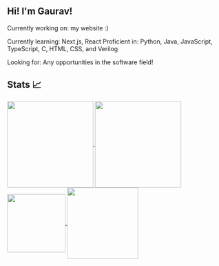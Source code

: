 ## Hi! I'm Gaurav!

Currently working on: my website :)

Currently learning: Next.js, React
Proficient in: Python, Java, JavaScript, TypeScript, C, HTML, CSS, and Verilog

Looking for: Any opportunities in the software field!

## Stats 📈
<a href="https://github.com/graviscool/">
  <img height=200 align="center" src="https://github-readme-stats-orpin-seven-78.vercel.app/api?username=graviscool&theme=tokyonight&show_icons=true&hide=stars&show=prs_merged_percentage,reviews&include_all_commits=true&rank_icon=percentile" />
</a>
<a href="https://github.com/graviscool/">
  <img height=200 align="center" src="https://github-readme-stats-orpin-seven-78.vercel.app/api/top-langs?username=graviscool&theme=radical&hide=shell,tcl,batchfile&layout=compact" />
</a>
<a href="https://github.com/graviscool/">
  <img height=135 align="center" src="https://github-readme-stats-orpin-seven-78.vercel.app/api/wakatime?username=graviscool&layout=compact&theme=tokyonight" />
</a>
<a href="https://github.com/graviscool/">
  <img height=165 align="center" src="https://github-readme-streak-stats-ecru-psi.vercel.app/?user=graviscool&theme=tokyonight" />
</a>
